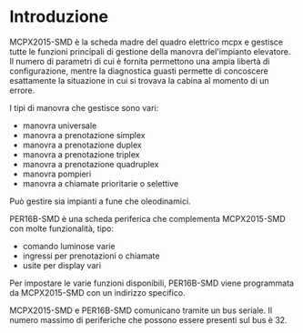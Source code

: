 # Introduzione

MCPX2015-SMD è la scheda madre del quadro elettrico mcpx e gestisce tutte le funzioni principali di gestione della manovra
del'impianto elevatore.
Il numero di parametri di cui è fornita permettono una ampia libertà di configurazione, mentre la diagnostica guasti permette di concoscere esattamente la situazione in cui
si trovava la cabina al momento di un errore.

I tipi di manovra che gestisce sono vari:
*   manovra universale
*   manovra a prenotazione simplex
*   manovra a prenotazione duplex
*   manovra a prenotazione triplex
*   manovra a prenotazione quadruplex
*   manovra pompieri
*   manovra a chiamate prioritarie o selettive

Può gestire sia impianti a fune che oleodinamici.

PER16B-SMD è una scheda periferica che complementa MCPX2015-SMD con molte funzionalità, tipo:
*   comando luminose varie
*   ingressi per prenotazioni o chiamate
*   usite per display vari

Per impostare le varie funzioni disponibili, PER16B-SMD viene programmata da MCPX2015-SMD con un indirizzo specifico. 

MCPX2015-SMD e PER16B-SMD comunicano tramite un bus seriale. Il numero massimo di periferiche che possono essere presenti sul bus è 32.
